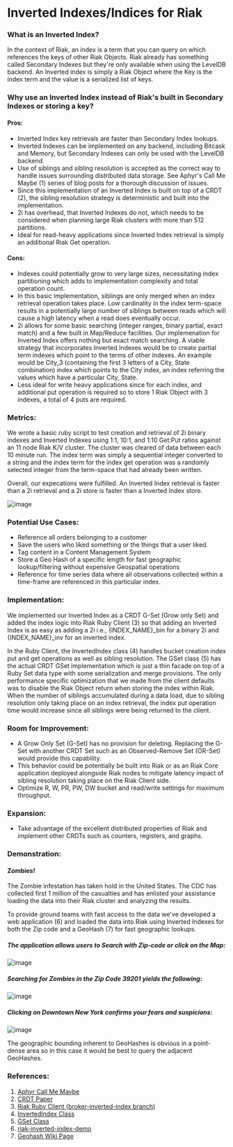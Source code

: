 # Inverted Indexes/Indices for Riak

### What is an Inverted Index?

In the context of Riak, an index is a term that you can query on which references the keys of other Riak Objects.  Riak already has something called Secondary Indexes but they're only available when using the LevelDB backend.  An Inverted index is simply a Riak Object where the Key is the index term and the value is a serialized list of keys.

### Why use an Inverted Index instead of Riak's built in Secondary Indexes or storing a key?

#### Pros:  

- Inverted Index key retrievals are faster than Secondary Index lookups.
- Inverted Indexes can be implemented on any backend, including Bitcask and Memory, but Secondary Indexes can only be used with the LevelDB backend.
- Use of siblings and sibling resolution is accepted as the correct way to handle issues surrounding distributed data storage.  See Aphyr's Call Me Maybe (1) series of blog posts for a thorough discussion of issues.
- Since this implementation of an Inverted Index is built on top of a CRDT (2), the sibling resolution strategy is deterministic and built into the implementation.
- 2i has overhead, that Inverted Indexes do not, which needs to be considered when planning large Riak clusters with more than 512 partitions.
- Ideal for read-heavy applications since Inverted Index retrieval is simply an additional Riak Get operation.

#### Cons: 

- Indexes could potentially grow to very large sizes, necessitating index partitioning which adds to implementation complexity and total operation count.
- In this basic implementation, siblings are only merged when an index retrieval operation takes place. Low cardinality in the index term-space results in a potentially large number of siblings between reads which will cause a high latency when a read does eventually occur.
- 2i allows for some basic searching (integer ranges, binary partial, exact match) and a few built in Map/Reduce facilities.  Our implemenation for Inverted Index offers nothing but exact match searching.  A viable strategy that incorporates Inverted Indexes would be to create partial term indexes which point to the terms of other indexes.  An example would be City_3 (containing the first 3 letters of a City, State combination) index which points to the City index, an index referring the values which have a particular City, State.
- Less ideal for write heavy applications since for each index, and additional put operation is required so to store 1 Riak Object with 3 indexes, a total of 4 puts are required.


### Metrics:

We wrote a basic ruby script to test creation and retrieval of 2i binary indexes and Inverted Indexes using 1:1, 10:1, and 1:10 Get:Put ratios against an 11 node Riak K/V cluster.  The cluster was cleared of data between each 10 minute run.  The index term was simply a sequential integer converted to a string and the index term for the index get operation was a randomly selected integer from the term-space that had already been written.

Overall, our expecations were fulfilled.  An Inverted Index retrieval is faster than a 2i retrieval and a 2i store is faster than a Inverted Index store.

![image](blog_resources/BenchMetrics.png)

### Potential Use Cases:

- Reference all orders belonging to a customer
- Save the users who liked something or the things that a user liked.
- Tag content in a Content Management System
- Store a Geo Hash of a specific length for fast geographic lookup/filtering without expensive Geospatial operations
- Reference for time series data where all observations collected within a time-frame are referenced in this particular index.


### Implementation:

We implemented our Inverted Index as a CRDT G-Set (Grow only Set) and added the index logic into Riak Ruby Client (3) so that adding an Inverted Index is as easy as adding a 2i i.e., {INDEX_NAME}\_bin for a binary 2i and {INDEX_NAME}\_inv for an inverted index.

In the Ruby Client, the InvertedIndex class (4) handles bucket creation index put and get operations as well as sibling resolution.  The GSet class (5) has the actual CRDT GSet implementation which is just a thin facade on top of a Ruby Set data type with some serialization and merge provisions.  The only performance specific optimization that we made from the client defaults was to disable the Riak Object return when storing the index within Riak.  When the number of siblings accumulated during a data load, due to sibling resolution only taking place on an index retrieval, the index put operation time would increase since all siblings were being returned to the client. 


### Room for Improvement:

- A Grow Only Set (G-Set) has no provision for deleting. Replacing the G-Set with another CRDT Set such as an Observed-Remove Set (OR-Set) would provide this capability.
- This behavior could be potentially be built into Riak or as an Riak Core application deployed alongside Riak nodes to mitigate latency impact of sibling resolution taking place on the Riak Client side.
- Optimize R, W, PR, PW, DW bucket and read/write settings for maximum throughput.

### Expansion:

- Take advantage of the excellent distributed properties of Riak and implement other CRDTs such as counters, registers, and graphs.


### Demonstration:

#### Zombies!

The Zombie infestation has taken hold in the United States.  The CDC has collected first 1 million of the casualties and has enlisted your assistance loading the data into their Riak cluster and analyzing the results.

To provide ground teams with fast access to the data we've developed a web application (6) and loaded the data into Riak using Inverted Indexes for both the Zip code and a GeoHash (7) for fast geographic lookups.

##### The application allows users to Search with Zip-code or click on the Map:
![image](blog_resources/ZombieSearch.png)

##### Searching for Zombies in the Zip Code 39201 yields the following:
![image](blog_resources/ZombieZipResults.png)

##### Clicking on Downtown New York confirms your fears and suspicions:
![image](blog_resources/ZombieGeohashResults.png)

The geographic bounding inherent to GeoHashes is obvious in a point-dense area so in this case it would be best to query the adjacent GeoHashes.


### References:

1. [Aphyr Call Me Maybe](http://aphyr.com/posts/281-call-me-maybe-carly-rae-jepsen-and-the-perils-of-network-partitions)
2. [CRDT Paper](https://www.google.com/url?sa=t&rct=j&q=&esrc=s&source=web&cd=1&cad=rja&ved=0CC4QFjAA&url=http%3A%2F%2Fhal.upmc.fr%2Fdocs%2F00%2F55%2F55%2F88%2FPDF%2Ftechreport.pdf&ei=8M6kUc3IGMHr0gGn94CIBw&usg=AFQjCNFIGtjVlEQx6SsKH9mN30e0Dg_5cg&bvm=bv.47008514,d.dmQ)
3. [Riak Ruby Client (broker-inverted-index branch)](https://github.com/basho/riak-ruby-client/tree/broker-inverted-index)
4. [InvertedIndex Class](https://github.com/basho/riak-ruby-client/blob/broker-inverted-index/lib/riak/index/inverted_index.rb)
5. [GSet Class](https://github.com/basho/riak-ruby-client/blob/broker-inverted-index/lib/riak/crdt/gset.rb)
6. [riak-inverted-index-demo](https://github.com/drewkerrigan/riak-inverted-index-demo)
7. [Geohash Wiki Page](http://en.wikipedia.org/wiki/Geohash)

